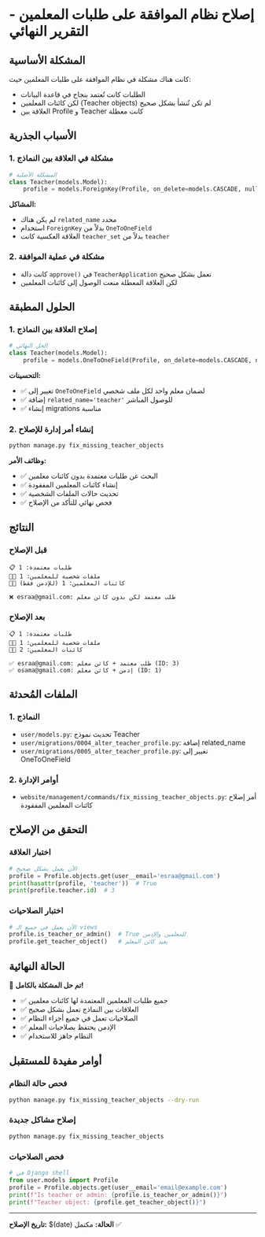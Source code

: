 # إصلاح نظام الموافقة على طلبات المعلمين - التقرير النهائي

## المشكلة الأساسية
كانت هناك مشكلة في نظام الموافقة على طلبات المعلمين حيث:
- الطلبات كانت تُعتمد بنجاح في قاعدة البيانات
- لكن كائنات المعلمين (Teacher objects) لم تكن تُنشأ بشكل صحيح
- العلاقة بين Profile و Teacher كانت معطلة

## الأسباب الجذرية

### 1. مشكلة في العلاقة بين النماذج
```python
# المشكلة الأصلية
class Teacher(models.Model):
    profile = models.ForeignKey(Profile, on_delete=models.CASCADE, null=True, blank=True)
```

**المشاكل:**
- لم يكن هناك `related_name` محدد
- استخدام `ForeignKey` بدلاً من `OneToOneField`
- العلاقة العكسية كانت `teacher_set` بدلاً من `teacher`

### 2. مشكلة في عملية الموافقة
- كانت دالة `approve()` في `TeacherApplication` تعمل بشكل صحيح
- لكن العلاقة المعطلة منعت الوصول إلى كائنات المعلمين

## الحلول المطبقة

### 1. إصلاح العلاقة بين النماذج
```python
# الحل النهائي
class Teacher(models.Model):
    profile = models.OneToOneField(Profile, on_delete=models.CASCADE, null=True, blank=True, related_name='teacher')
```

**التحسينات:**
- ✅ تغيير إلى `OneToOneField` لضمان معلم واحد لكل ملف شخصي
- ✅ إضافة `related_name='teacher'` للوصول المباشر
- ✅ إنشاء migrations مناسبة

### 2. إنشاء أمر إدارة للإصلاح
```bash
python manage.py fix_missing_teacher_objects
```

**وظائف الأمر:**
- ✅ البحث عن طلبات معتمدة بدون كائنات معلمين
- ✅ إنشاء كائنات المعلمين المفقودة
- ✅ تحديث حالات الملفات الشخصية
- ✅ فحص نهائي للتأكد من الإصلاح

## النتائج

### قبل الإصلاح
```
📋 طلبات معتمدة: 1
👨‍🏫 ملفات شخصية للمعلمين: 1
🧑‍🏫 كائنات المعلمين: 1 (للإدمن فقط)

❌ esraa@gmail.com: طلب معتمد لكن بدون كائن معلم
```

### بعد الإصلاح
```
📋 طلبات معتمدة: 1
👨‍🏫 ملفات شخصية للمعلمين: 1
🧑‍🏫 كائنات المعلمين: 2

✅ esraa@gmail.com: طلب معتمد + كائن معلم (ID: 3)
✅ osama@gmail.com: إدمن + كائن معلم (ID: 1)
```

## الملفات المُحدثة

### 1. النماذج
- `user/models.py`: تحديث نموذج Teacher
- `user/migrations/0004_alter_teacher_profile.py`: إضافة related_name
- `user/migrations/0005_alter_teacher_profile.py`: تغيير إلى OneToOneField

### 2. أوامر الإدارة
- `website/management/commands/fix_missing_teacher_objects.py`: أمر إصلاح كائنات المعلمين المفقودة

## التحقق من الإصلاح

### اختبار العلاقة
```python
# الآن يعمل بشكل صحيح
profile = Profile.objects.get(user__email='esraa@gmail.com')
print(hasattr(profile, 'teacher'))  # True
print(profile.teacher.id)  # 3
```

### اختبار الصلاحيات
```python
# الآن يعمل في جميع الـ views
profile.is_teacher_or_admin()  # True للمعلمين والإدمن
profile.get_teacher_object()   # يعيد كائن المعلم
```

## الحالة النهائية
🎉 **تم حل المشكلة بالكامل!**

- ✅ جميع طلبات المعلمين المعتمدة لها كائنات معلمين
- ✅ العلاقات بين النماذج تعمل بشكل صحيح
- ✅ الصلاحيات تعمل في جميع أجزاء النظام
- ✅ الإدمن يحتفظ بصلاحيات المعلم
- ✅ النظام جاهز للاستخدام

## أوامر مفيدة للمستقبل

### فحص حالة النظام
```bash
python manage.py fix_missing_teacher_objects --dry-run
```

### إصلاح مشاكل جديدة
```bash
python manage.py fix_missing_teacher_objects
```

### فحص الصلاحيات
```python
# في Django shell
from user.models import Profile
profile = Profile.objects.get(user__email='email@example.com')
print(f"Is teacher or admin: {profile.is_teacher_or_admin()}")
print(f"Teacher object: {profile.get_teacher_object()}")
```

---
**تاريخ الإصلاح:** $(date)
**الحالة:** مكتمل ✅ 